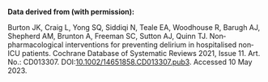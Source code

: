 **Data derived from (with permission):**

Burton JK, Craig L, Yong SQ, Siddiqi N, Teale EA, Woodhouse R, Barugh AJ, Shepherd AM, Brunton A, Freeman SC, Sutton AJ, Quinn TJ. Non‐pharmacological interventions for preventing delirium in hospitalised non‐ICU patients. Cochrane Database of Systematic Reviews 2021, Issue 11. Art. No.: CD013307. DOI:[10.1002/14651858.CD013307.pub3](https://doi.org/10.1002/14651858.CD013307.pub3). Accessed 10 May 2023.
